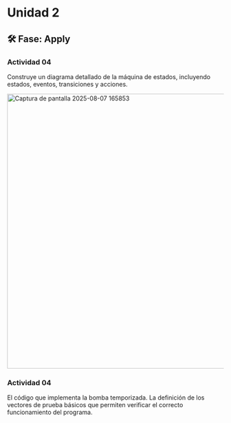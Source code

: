 # Unidad 2


## 🛠 Fase: Apply

### Actividad 04

Construye un diagrama detallado de la máquina de estados, incluyendo estados, eventos, transiciones y acciones.


<img width="671" height="639" alt="Captura de pantalla 2025-08-07 165853" src="https://github.com/user-attachments/assets/545c71e3-a679-48c8-ae26-e156186f0f60" />



### Actividad 04
El código que implementa la bomba temporizada.
La definición de los vectores de prueba básicos que permiten verificar el correcto funcionamiento del programa.

